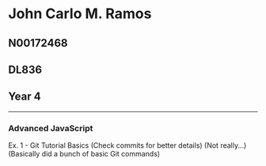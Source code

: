 # John Carlo M. Ramos
## N00172468
## DL836
## Year 4
---
### Advanced JavaScript
Ex. 1 - Git Tutorial Basics
(Check commits for better details)
(Not really...)
(Basically did a bunch of basic Git commands)
